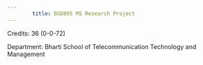 ```yaml
---
        title: BSD895 MS Research Project
---
```

Credits: 36 (0-0-72)

Department: Bharti School of Telecommunication Technology and Management

